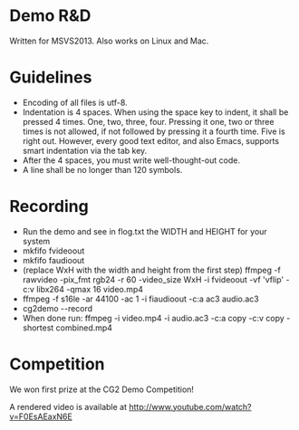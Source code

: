 Demo R&D
========

Written for MSVS2013. Also works on Linux and Mac.

Guidelines
==========

* Encoding of all files is utf-8.
* Indentation is 4 spaces. When using the space key to indent,
  it shall be pressed 4 times. One, two, three, four. Pressing it
  one, two or three times is not allowed, if not followed by
  pressing it a fourth time. Five is right out.
  However, every good text editor, and also Emacs, supports
  smart indentation via the tab key.
* After the 4 spaces, you must write well-thought-out code.
* A line shall be no longer than 120 symbols.

Recording
=========

* Run the demo and see in flog.txt the WIDTH and HEIGHT for your system
* mkfifo fvideoout
* mkfifo faudioout
* (replace WxH with the width and height from the first step) ffmpeg -f rawvideo -pix_fmt rgb24 -r 60 -video_size WxH -i fvideoout -vf 'vflip' -c:v libx264 -qmax 16 video.mp4
* ffmpeg -f s16le -ar 44100 -ac 1 -i fiaudioout -c:a ac3 audio.ac3
* cg2demo --record
* When done run: ffmpeg -i video.mp4 -i audio.ac3 -c:a copy -c:v copy -shortest combined.mp4

Competition
===========

We won first prize at the CG2 Demo Competition!

A rendered video is available at http://www.youtube.com/watch?v=F0EsAEaxN6E
